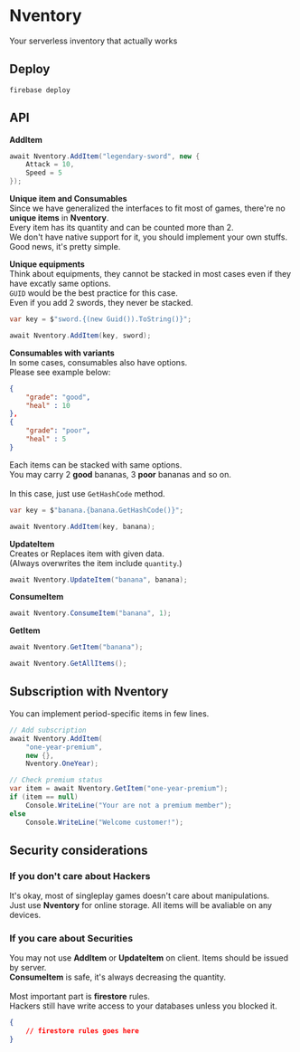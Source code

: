 Nventory
====
Your serverless inventory that actually works

Deploy
----
```
firebase deploy
```

API
----
__AddItem__
```cs
await Nventory.AddItem("legendary-sword", new {
    Attack = 10,
    Speed = 5
});
```

__Unique item and Consumables__<br>
Since we have generalized the interfaces to fit most of games, there're no __unique items__ in __Nventory__.<br>
Every item has its quantity and can be counted more than 2.<br>
We don't have native support for it, you should implement your own stuffs.<br>
Good news, it's pretty simple.

__Unique equipments__<br>
Think about equipments, they cannot be stacked in most cases even if they have excatly same options.<br>
`GUID` would be the best practice for this case.<br>
Even if you add 2 swords, they never be stacked.
```cs
var key = $"sword.{(new Guid()).ToString()}";

await Nventory.AddItem(key, sword);
```

__Consumables with variants__<br>
In some cases, consumables also have options.<br>
Please see example below:
```json
{
    "grade": "good",
    "heal" : 10
},
{
    "grade": "poor",
    "heal" : 5
}
```
Each items can be stacked with same options. <br>
You may carry 2 __good__ bananas, 3 __poor__ bananas and so on.<br>
<br>
In this case, just use `GetHashCode` method.

```cs
var key = $"banana.{banana.GetHashCode()}";

await Nventory.AddItem(key, banana);
```

__UpdateItem__<br>
Creates or Replaces item with given data.<br>
(Always overwrites the item include `quantity`.)

```cs
await Nventory.UpdateItem("banana", banana);
```

__ConsumeItem__

```cs
await Nventory.ConsumeItem("banana", 1);
```

__GetItem__

```cs
await Nventory.GetItem("banana");
```
```cs
await Nventory.GetAllItems();
```


Subscription with Nventory
----
You can implement period-specific items in few lines.

```cs
// Add subscription
await Nventory.AddItem(
    "one-year-premium",
    new {},
    Nventory.OneYear);
```

```cs
// Check premium status
var item = await Nventory.GetItem("one-year-premium");
if (item == null)   
    Console.WriteLine("Your are not a premium member");
else
    Console.WriteLine("Welcome customer!");
```

Security considerations
----
### __If you don't care about Hackers__
It's okay, most of singleplay games doesn't care about manipulations.<br>
Just use __Nventory__ for online storage. All items will be avaliable on any devices.

### __If you care about Securities__
You may not use __AddItem__ or __UpdateItem__ on client. Items should be issued by server.<br>
__ConsumeItem__ is safe, it's always decreasing the quantity.<br>
<br>
Most important part is __firestore__ rules.<br>
Hackers still have write access to your databases unless you blocked it.
```json
{
    // firestore rules goes here
}
```



